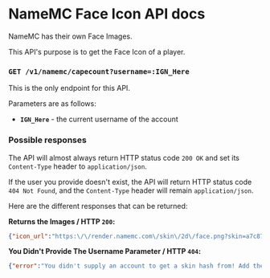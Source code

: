 # NameMC Face Icon API docs
NameMC has their own Face Images.

This API's purpose is to get the Face Icon of a player.

### `GET /v1/namemc/capecount?username=:IGN_Here`
This is the only endpoint for this API.

Parameters are as follows:
- **`IGN_Here`** - the current username of the account

### Possible responses

The API will almost always return HTTP status code `200 OK` and set its `Content-Type` header to `application/json`.

If the user you provide doesn't exist, the API will return HTTP status code `404 Not Found`, and the `Content-Type` header will remain `application/json`.

Here are the different responses that can be returned:

**Returns the Images / HTTP `200`:**
```json
{"icon_url":"https:\/\/render.namemc.com\/skin\/2d\/face.png?skin=a7c87dca2251c5b6&overlay&scale=2","skin_url":"https:\/\/texture.namemc.com\/a7\/c8\/a7c87dca2251c5b6.png"}
```

**You Didn't Provide The Username Parameter / HTTP `404`:**
```json
{"error":"You didn't supply an account to get a skin hash from! Add the parameter ?username=IGN_HERE."}
```

